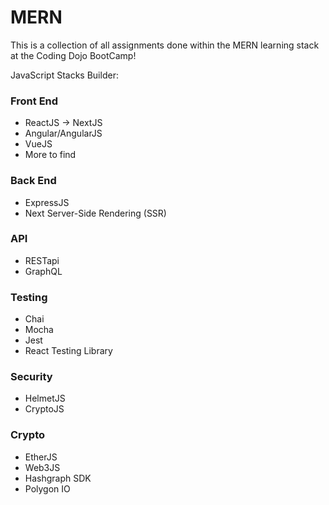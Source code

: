 # MERN

This is a collection of all assignments done within 
the MERN learning stack at the Coding Dojo BootCamp!

JavaScript Stacks Builder:

### Front End
- ReactJS -> NextJS
- Angular/AngularJS
- VueJS
- More to find

### Back End
- ExpressJS
- Next Server-Side Rendering (SSR)

### API
- RESTapi
- GraphQL

### Testing
- Chai
- Mocha
- Jest
- React Testing Library

### Security
- HelmetJS
- CryptoJS

### Crypto
- EtherJS
- Web3JS
- Hashgraph SDK
- Polygon IO

